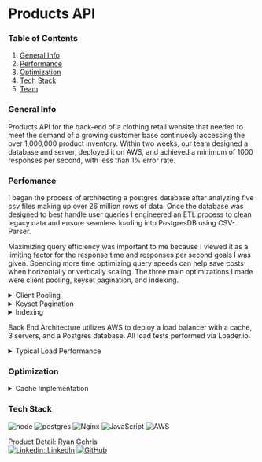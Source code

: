 # Products API

### Table of Contents
1. [General Info](#general-info)
2. [Performance](#performance)
3. [Optimization](#optimization)
4. [Tech Stack](#tech)
5. [Team](#team)

<a name="general-info"></a>
### General Info

Products API for the back-end of a clothing retail website that needed to meet the demand of a growing customer base continuosly accessing the over 1,000,000 product inventory. Within two weeks, our team designed a database and server, deployed it on AWS, and achieved a minimum of 1000 responses per second, with less than 1% error rate.

<a name="performance"></a>
### Perfomance

I began the process of architecting a postgres database after analyzing five csv files making up over 26 million rows of data. Once the database was designed to best handle user queries I engineered an ETL process to clean legacy data and ensure seamless loading into PostgresDB using CSV-Parser.

Maximizing query efficiency was important to me because I viewed it as a limiting factor for the response time and responses per second goals I was given. Spending more time optimizing query speeds can help save costs when horizontally or vertically scaling. The three main optimizations I made were client pooling, keyset pagination, and indexing.
<details>
  <summary>Client Pooling</summary>
  
</details> 
<details>
  <summary>Keyset Pagination</summary>
  
  ##Keyset Pagination
  |                    Before                   |                   After                    |
| :------------------------------------------------: | :-----------------------------------------------: |
| ![ProductListBefore](https://user-images.githubusercontent.com/105510284/216197155-eab039d9-573c-47be-97fb-4b2aa5ecee68.png)
 | ![ProductListAfter](https://user-images.githubusercontent.com/105510284/216197187-477090fe-accd-44d0-8daf-a403bf56addf.png)
 |
  
</details>
<details>
  <summary>Indexing</summary>
  
  
  |                    Before                   |                   After                    |
| :------------------------------------------------: | :-----------------------------------------------: |
| | |
  
</details> 


Back End Architecture utilizes AWS to deploy a load balancer with a cache, 3 servers, and a Postgres database. All load tests performed via Loader.io.

<details>
  <summary>Typical Load Performance</summary>

  #### Typical 1000 RPS Load

  Perfomance at typical load of 1000 clients per second. 4ms latency and 0% error

  ![1000 RPS Performance](assets/Products1kReg.png)

</details>



<a name="optimization"></a>
### Optimization

<details><summary>Cache Implementation</summary>

  #### Cache Performance

  Cache and load balancer implemented using Nginx - Latency has decreased by almost 50% to an average of 61ms and can handle up to 5000rps with a 0% error rate.

  ![5000 RPS Performance](assets/Products5kCache.png)

</details>

<a name="tech"></a>
### Tech Stack
![node](https://img.shields.io/badge/Node.js-43853D?style=for-the-badge&logo=node.js&logoColor=white)
![postgres](https://img.shields.io/badge/PostgreSQL-316192?style=for-the-badge&logo=postgresql&logoColor=white)
![Nginx](https://img.shields.io/badge/nginx-%23009639.svg?style=for-the-badge&logo=nginx&logoColor=white)
![JavaScript](https://img.shields.io/badge/javascript-%23323330.svg?style=for-the-badge&logo=javascript&logoColor=%23F7DF1E)
![AWS](https://img.shields.io/badge/AWS-%23FF9900.svg?style=for-the-badge&logo=amazon-aws&logoColor=white) <br />


<a name="team"></a>
Product Detail: Ryan Gehris\
[![Linkedin: LinkedIn](https://img.shields.io/badge/linkedin-%230077B5.svg?style=for-the-badge&logo=linkedin&logoColor=white)](https://www.linkedin.com/in/ryangehris/)
[![GitHub](https://img.shields.io/badge/github-%23121011.svg?style=for-the-badge&logo=github&logoColor=white)](https://github.com/ryangehris)
